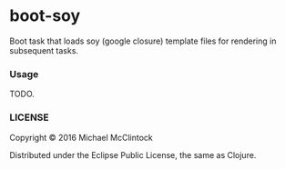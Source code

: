 # boot-soy

Boot task that loads soy (google closure) template files for rendering 
in subsequent tasks.

### Usage

TODO.

### LICENSE

Copyright © 2016 Michael McClintock

Distributed under the Eclipse Public License, the same as Clojure.
